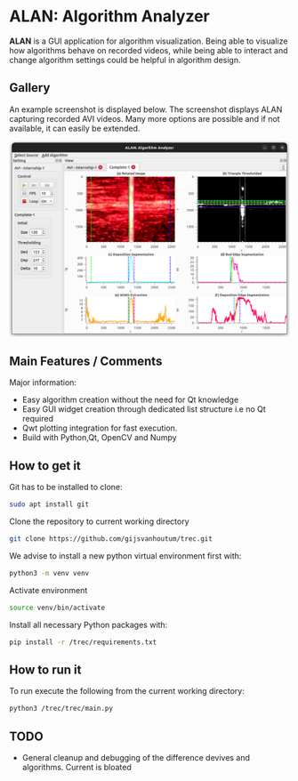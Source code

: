 # ALAN: Algorithm Analyzer

**ALAN** is a GUI application for algorithm visualization. Being able to 
visualize how algorithms behave on recorded videos, while being able to 
interact and change algorithm settings could be helpful in algorithm design.

## Gallery

An example screenshot is displayed below. The screenshot displays
ALAN capturing recorded AVI videos. Many more options are possible and if not 
available, it can easily be extended. 

<img src="icons/screenshot.png">

## Main Features / Comments
Major information:

  - Easy algorithm creation without the need for Qt knowledge
  - Easy GUI widget creation through dedicated list structure i.e no Qt required
  - Qwt plotting integration for fast execution. 
  - Build with Python,Qt, OpenCV and Numpy

## How to get it

Git has to be installed to clone: 
```sh
sudo apt install git
```
Clone the repository to current working directory
```sh
git clone https://github.com/gijsvanhoutum/trec.git
```
We advise to install a new python virtual environment first with:
```sh
python3 -m venv venv
```
Activate environment
```sh
source venv/bin/activate
```
Install all necessary Python packages with:
```sh
pip install -r /trec/requirements.txt
```
## How to run it

To run execute the following from the current working directory:
```sh
python3 /trec/trec/main.py
```

## TODO

- General cleanup and debugging of the difference devives and algorithms. Current 
is bloated